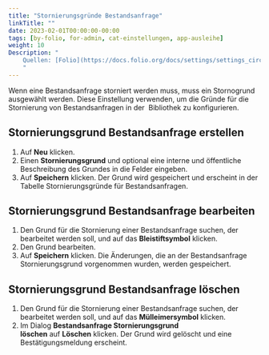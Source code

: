```yaml
---
title: "Stornierungsgründe Bestandsanfrage"
linkTitle: ""
date: 2023-02-01T00:00:00-00:00
tags: [by-folio, for-admin, cat-einstellungen, app-ausleihe]
weight: 10
Description: "
    Quellen: [Folio](https://docs.folio.org/docs/settings/settings_circulation/settings_circulation/#settings--circulation--request-cancellation-reasons) & [GBV](https://info.gbv.de/pages/viewpage.action?pageId=844267653)
    "
---
```


Wenn eine Bestandsanfrage storniert werden muss, muss ein Stornogrund ausgewählt werden. Diese Einstellung verwenden, um die Gründe für die Stornierung von Bestandsanfragen in der  Bibliothek zu konfigurieren.

## Stornierungsgrund Bestandsanfrage erstellen

1.  Auf **Neu** klicken.
2.  Einen **Stornierungsgrund** und optional eine interne und öffentliche Beschreibung des Grundes in die Felder eingeben.
3.  Auf **Speichern** klicken. Der Grund wird gespeichert und erscheint in der Tabelle Stornierungsgründe für Bestandsanfragen.

## Stornierungsgrund Bestandsanfrage bearbeiten

1.  Den Grund für die Stornierung einer Bestandsanfrage suchen, der bearbeitet werden soll, und auf das **Bleistiftsymbol** klicken.
2.  Den Grund bearbeiten.
3.  Auf **Speichern** klicken. Die Änderungen, die an der Bestandsanfrage Stornierungsgrund vorgenommen wurden, werden gespeichert.

## Stornierungsgrund Bestandsanfrage löschen

1.  Den Grund für die Stornierung einer Bestandsanfrage suchen, der bearbeitet werden soll, und auf das **Mülleimersymbol** klicken.
2.  Im Dialog **Bestandsanfrage Stornierungsgrund löschen** auf **Löschen** klicken. Der Grund wird gelöscht und eine Bestätigungsmeldung erscheint.

